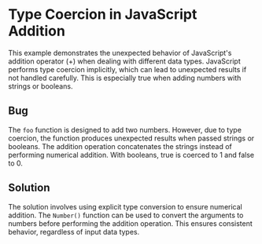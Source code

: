 # Type Coercion in JavaScript Addition
This example demonstrates the unexpected behavior of JavaScript's addition operator (+) when dealing with different data types.  JavaScript performs type coercion implicitly, which can lead to unexpected results if not handled carefully. This is especially true when adding numbers with strings or booleans.

## Bug
The `foo` function is designed to add two numbers. However, due to type coercion, the function produces unexpected results when passed strings or booleans. The addition operation concatenates the strings instead of performing numerical addition.  With booleans, true is coerced to 1 and false to 0.

## Solution
The solution involves using explicit type conversion to ensure numerical addition.  The `Number()` function can be used to convert the arguments to numbers before performing the addition operation. This ensures consistent behavior, regardless of input data types.